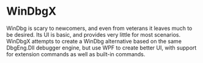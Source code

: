 # WinDbgX
WinDbg is scary to newcomers, and even from veterans it leaves much to be desired. Its UI is basic, and provides very little for most scenarios.
WinDbgX attempts to create a WinDbg alternative based on the same DbgEng.Dll debugger engine, but use WPF to create better UI,
with support for extension commands as well as built-in commands.

